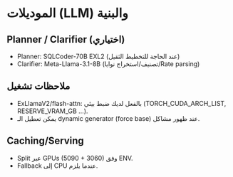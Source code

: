 # الموديلات (LLM) والبنية

## Planner / Clarifier (اختياري)
- Planner: SQLCoder-70B EXL2 (عند الحاجة للتخطيط الثقيل)
- Clarifier: Meta-Llama-3.1-8B (تصنيف/استخراج نوايا/Rate parsing)

## ملاحظات تشغيل
- ExLlamaV2/flash-attn: بالفعل لديك ضبط بيئي (TORCH_CUDA_ARCH_LIST, RESERVE_VRAM_GB …).  
- يمكن تعطيل الـ dynamic generator (force base) عند ظهور مشاكل.

## Caching/Serving
- Split عبر GPUs (5090 + 3060) وفق ENV.
- Fallback إلى CPU عندما يلزم.
